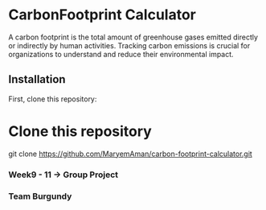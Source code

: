 # CarbonFootprint Calculator

A carbon footprint is the total amount of greenhouse gases emitted directly or indirectly by human activities. Tracking carbon emissions is crucial for organizations to understand and reduce their environmental impact.


## Installation

First, clone this repository:


# Clone this repository
git clone https://github.com/MaryemAman/carbon-footprint-calculator.git

### Week9 - 11 -> Group Project
### Team Burgundy
